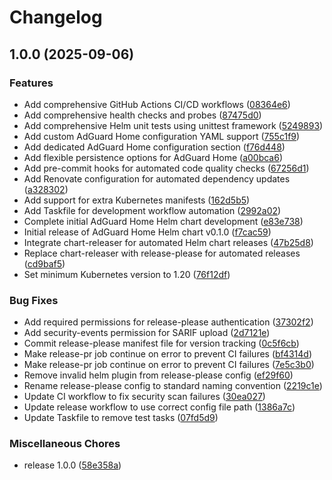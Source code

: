 # Changelog

## 1.0.0 (2025-09-06)


### Features

* Add comprehensive GitHub Actions CI/CD workflows ([08364e6](https://github.com/NitriKx/adguard-home-helm/commit/08364e61786f489d1bd8dd0489901e580b64aa7d))
* Add comprehensive health checks and probes ([87475d0](https://github.com/NitriKx/adguard-home-helm/commit/87475d01d15841e8cb3e081a1c19a6cc424ebd59))
* Add comprehensive Helm unit tests using unittest framework ([5249893](https://github.com/NitriKx/adguard-home-helm/commit/52498935f916532ccc444a2bf4f1b5d0ac859c8f))
* Add custom AdGuard Home configuration YAML support ([755c1f9](https://github.com/NitriKx/adguard-home-helm/commit/755c1f9c528ceb65dc3a745818bdc05c7dc71069))
* Add dedicated AdGuard Home configuration section ([f76d448](https://github.com/NitriKx/adguard-home-helm/commit/f76d448bca6ba43618412a5de78c50184f06b786))
* Add flexible persistence options for AdGuard Home ([a00bca6](https://github.com/NitriKx/adguard-home-helm/commit/a00bca65fae8b7039cfc1979d52a9e3d9349b5de))
* Add pre-commit hooks for automated code quality checks ([67256d1](https://github.com/NitriKx/adguard-home-helm/commit/67256d11b1225ece373af2f4a7c9d55461601e8d))
* Add Renovate configuration for automated dependency updates ([a328302](https://github.com/NitriKx/adguard-home-helm/commit/a328302370d3fb37633864d590995ce590697255))
* Add support for extra Kubernetes manifests ([162d5b5](https://github.com/NitriKx/adguard-home-helm/commit/162d5b572d85d0b8239f8e4f8bdb02e086b4935a))
* Add Taskfile for development workflow automation ([2992a02](https://github.com/NitriKx/adguard-home-helm/commit/2992a0218a762017fb6644e2eed503839a7266d0))
* Complete initial AdGuard Home Helm chart development ([e83e738](https://github.com/NitriKx/adguard-home-helm/commit/e83e738451fd4675364e02cffab8aef56fd0fdfa))
* Initial release of AdGuard Home Helm chart v0.1.0 ([f7cac59](https://github.com/NitriKx/adguard-home-helm/commit/f7cac595e2ca7060925b6c02498dc28f0d66633f))
* Integrate chart-releaser for automated Helm chart releases ([47b25d8](https://github.com/NitriKx/adguard-home-helm/commit/47b25d884af5403da5e1f2ef7b7254eb0f79e775))
* Replace chart-releaser with release-please for automated releases ([cd9baf5](https://github.com/NitriKx/adguard-home-helm/commit/cd9baf5e99425dfbb5adb2b75f9a76fa354fd99a))
* Set minimum Kubernetes version to 1.20 ([76f12df](https://github.com/NitriKx/adguard-home-helm/commit/76f12df3403867f52eaa0e3f2e92af63e1682044))


### Bug Fixes

* Add required permissions for release-please authentication ([37302f2](https://github.com/NitriKx/adguard-home-helm/commit/37302f2d71de8e10c8cabd0d67a9d72ec765b333))
* Add security-events permission for SARIF upload ([2d7121e](https://github.com/NitriKx/adguard-home-helm/commit/2d7121ead8d111f95a63b221695899168216f90b))
* Commit release-please manifest file for version tracking ([0c5f6cb](https://github.com/NitriKx/adguard-home-helm/commit/0c5f6cb8bf26026ae8771b6d4a64b173594d6d66))
* Make release-pr job continue on error to prevent CI failures ([bf4314d](https://github.com/NitriKx/adguard-home-helm/commit/bf4314df75bfb2b7ddb3998a8a01baac866d2dd2))
* Make release-pr job continue on error to prevent CI failures ([7e5c3b0](https://github.com/NitriKx/adguard-home-helm/commit/7e5c3b053bde470e2759b810223236396a951516))
* Remove invalid helm plugin from release-please config ([ef29f60](https://github.com/NitriKx/adguard-home-helm/commit/ef29f60561d46a6e9cc90db1faeaea3ff9147674))
* Rename release-please config to standard naming convention ([2219c1e](https://github.com/NitriKx/adguard-home-helm/commit/2219c1e6dc8c7bc4bb9aa11a2bdd0fe8fa4849f8))
* Update CI workflow to fix security scan failures ([30ea027](https://github.com/NitriKx/adguard-home-helm/commit/30ea0277975e3fb32360ddae5030dbe47e1c4542))
* Update release workflow to use correct config file path ([1386a7c](https://github.com/NitriKx/adguard-home-helm/commit/1386a7cd6b22dc2ffb41408cf964500d40711438))
* Update Taskfile to remove test tasks ([07fd5d9](https://github.com/NitriKx/adguard-home-helm/commit/07fd5d9990d9af76c830436234927ddabbe01add))


### Miscellaneous Chores

* release 1.0.0 ([58e358a](https://github.com/NitriKx/adguard-home-helm/commit/58e358a042bec4c1a6e5c199c5c1138b2bd92bd6))
